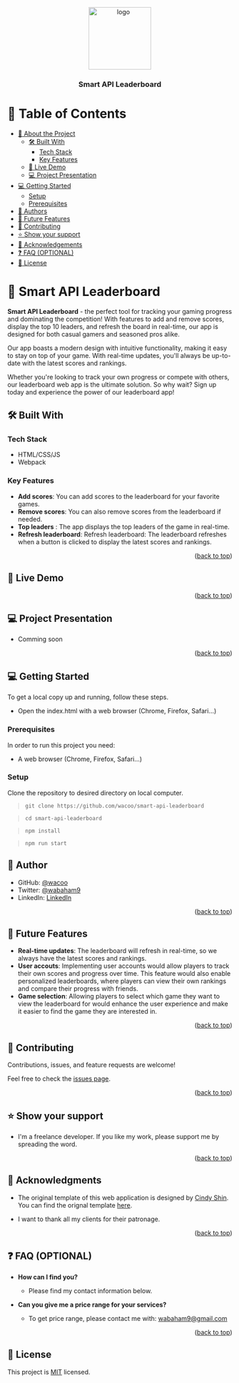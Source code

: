 <a name="readme-top"></a>

<!--
HOW TO USE:
This is an example of how you may give instructions on setting up your project locally.

Modify this file to match your project and remove sections that don't apply.

REQUIRED SECTIONS:
- Table of Contents
- About the Project
  - Built With
  - Live Demo
- Getting Started
- Authors
- Future Features
- Contributing
- Show your support
- Acknowledgements
- License

OPTIONAL SECTIONS:
- FAQ

After you're finished please remove all the comments and instructions!
-->

<div align="center">
  <!-- You are encouraged to replace this logo with your own! Otherwise you can also remove it. -->
  <img src="static/images/defcon_logo.png" alt="logo" width="140"  height="auto" />
  <br/>

  <h3><b>Smart API Leaderboard</b></h3>

</div>


# 📗 Table of Contents

- [📖 About the Project](#about-project)
  - [🛠 Built With](#built-with)
    - [Tech Stack](#tech-stack)
    - [Key Features](#key-features)
  - [🚀 Live Demo](#live-demo)
  - [💻 Project Presentation](#presentation)
- [💻 Getting Started](#getting-started)
  - [Setup](#setup)
  - [Prerequisites](#prerequisites)
- [👥 Authors](#authors)
- [🔭 Future Features](#future-features)
- [🤝 Contributing](#contributing)
- [⭐️ Show your support](#support)
- [🙏 Acknowledgements](#acknowledgements)
- [❓ FAQ (OPTIONAL)](#faq)
- [📝 License](#license)

<!-- PROJECT DESCRIPTION  -->

# 📖 Smart API Leaderboard <a name="about-project"></a>

**Smart API Leaderboard** - the perfect tool for tracking your gaming progress and dominating the competition! With features to add and remove scores, display the top 10 leaders, and refresh the board in real-time, our app is designed for both casual gamers and seasoned pros alike.

Our app boasts a modern design with intuitive functionality, making it easy to stay on top of your game. With real-time updates, you'll always be up-to-date with the latest scores and rankings.

Whether you're looking to track your own progress or compete with others, our leaderboard web app is the ultimate solution. So why wait? Sign up today and experience the power of our leaderboard app!

## 🛠 Built With <a name="built-with"></a>

### Tech Stack <a name="tech-stack"></a>
- HTML/CSS/JS
- Webpack


<!-- Features -->

### Key Features <a name="key-features"></a>
- **Add scores**: You can add scores to the leaderboard for your favorite games.
- **Remove scores**: You can also remove scores from the leaderboard if needed.
- **Top leaders** : The app displays the top leaders of the game in real-time.
- **Refresh leaderboard**: Refresh leaderboard: The leaderboard refreshes when a button is clicked to display the latest scores and rankings.

<p align="right">(<a href="#readme-top">back to top</a>)</p>

<!-- LIVE DEMO  -->

## 🚀 Live Demo <a name="live-demo"></a>
<!-- - Click <a href="https://wacoo.github.io/DEF-CON_Summit/">here</a> to open the live demo. -->
<p align="right">(<a href="#readme-top">back to top</a>)</p>

## 💻 Project Presentation <a name="presentation"></a>
<!-- - Click <a href="">here</a> to open the presentation. -->
- Comming soon
<p align="right">(<a href="#readme-top">back to top</a>)</p>
<!-- GETTING STARTED -->

## 💻 Getting Started <a name="getting-started"></a>
To get a local copy up and running, follow these steps.
- Open the index.html with a web browser (Chrome, Firefox, Safari...)

### Prerequisites

In order to run this project you need:
- A web browser (Chrome, Firefox, Safari...)
<!--
Example command:

```sh
 gem install rails
```
 -->

### Setup
Clone the repository to desired directory on local computer.
> `git clone https://github.com/wacoo/smart-api-leaderboard`

> `cd smart-api-leaderboard`

> `npm install`

> `npm run start`

## 👥 Author <a name="authors"></a>
- GitHub: [@wacoo](https://github.com/wacoo)
- Twitter: [@wabaham9](https://twitter.com/wabaham9)
- LinkedIn: [LinkedIn](https://linkedin.com/in/wondmagegn-abriham-b867289a)

<p align="right">(<a href="#readme-top">back to top</a>)</p>

<!-- FUTURE FEATURES -->

## 🔭 Future Features <a name="future-features"></a>
- **Real-time updates**: The leaderboard will refresh in real-time, so we always have the latest scores and rankings. 
- **User accouts**: Implementing user accounts would allow players to track their own scores and progress over time. This feature would also enable personalized leaderboards, where players can view their own rankings and compare their progress with friends.
- **Game selection**: Allowing players to select which game they want to view the leaderboard for would enhance the user experience and make it easier to find the game they are interested in.
<p align="right">(<a href="#readme-top">back to top</a>)</p>

<!-- CONTRIBUTING -->

## 🤝 Contributing <a name="contributing"></a>

Contributions, issues, and feature requests are welcome!

Feel free to check the [issues page](../../issues/).

<p align="right">(<a href="#readme-top">back to top</a>)</p>

<!-- SUPPORT -->

## ⭐️ Show your support <a name="support"></a>

- I'm a freelance developer. If you like my work, please support me by spreading the word.

<p align="right">(<a href="#readme-top">back to top</a>)</p>

<!-- ACKNOWLEDGEMENTS -->

## 🙏 Acknowledgments <a name="acknowledgements"></a>
- The original template of this web application is designed by <a href="https://www.behance.net/adagio07">Cindy Shin</a>. You can find the orignal template <a href="https://www.behance.net/gallery/29845175/CC-Global-Summit-2015">here</a>.

- I want to thank all my clients for their patronage.

<p align="right">(<a href="#readme-top">back to top</a>)</p>

<!-- FAQ (optional) -->

## ❓ FAQ (OPTIONAL) <a name="faq"></a>
- **How can I find you?**

  - Please find my contact information below.

- **Can you give me a price range for your services?**

  - To get price range, please contact me with: wabaham9@gmail.com

<p align="right">(<a href="#readme-top">back to top</a>)</p>

<!-- LICENSE -->

## 📝 License <a name="license"></a>

This project is [MIT](MIT.md) licensed.
